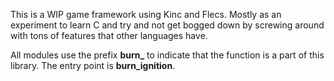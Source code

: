 This is a WIP game framework using Kinc and Flecs. Mostly as an experiment to learn C and try and not get bogged down by screwing around with tons of features that other languages have.

All modules use the prefix **burn_** to indicate that the function is a part of this library. The entry point is **burn_ignition**.